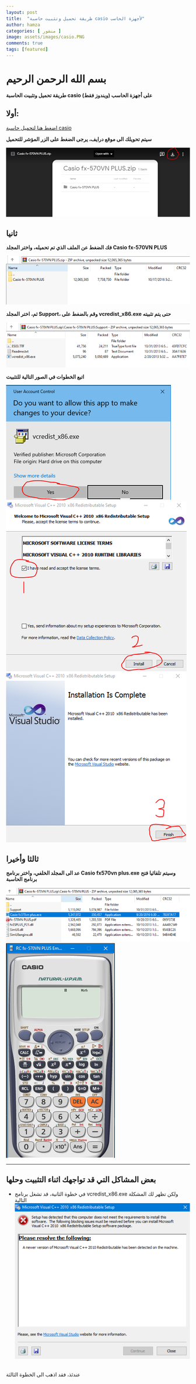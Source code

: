```yaml
---
layout: post
title:  "طريقة تحميل وتثبيت حاسبة casio لأجهزة الحاسب"
author: hamza
categories: [ منشور ]
image: assets/images/casio.PNG
comments: true
tags: [featured]
---
```


# بسم الله الرحمن الرحيم

**طريقة تحميل وتثبيت الحاسبة casio على أجهزة الحاسب (ويندوز فقط)**

## أولا:
[اضغط هنا لتحميل حاسبة casio](https://drive.google.com/file/d/1_aNgOkMJMQgyMiuIGJQUU13Q6db1eDnr/view?usp=sharing)

**سيتم تحويلك الى موقع درايف، يرجى الضغط على الزر المؤشر للتحميل**

![casio1](/assets/images/casio1.PNG)

## ثانيا

**فك الضغط عن الملف الذي تم تحميله، واختر المجلد Casio fx-570VN PLUS**

![casio2](/assets/images/casio2.PNG)

**ثم، اختر المجلد Support، وقم بالضغط على vcredist_x86.exe حتى يتم تثبيته**

![casio3](/assets/images/casio3.PNG)

**اتبع الخطوات في الصور التالية للتثبيت**

![casio6](/assets/images/casio6.PNG)
![casio4](/assets/images/casio4.PNG)
![casio5](/assets/images/casio5.PNG)

## ثالثا وأخيرا

**عد الى المجلد الخلفي، واختر برنامج Casio fx570vn plus.exe**
**وسيتم تلقائيا فتح برنامج الحاسبة**

![casio7](/assets/images/casio7.PNG)
![casio8](/assets/images/casio8.PNG)

<hr>

## بعض المشاكل التي قد تواجهك اثناء التثبيت وحلها

- في خطوة الثانية، قد تشغل برنامج vcredist_x86.exe ولكن تظهر لك المشكلة التالية
![trouble](/assets/images/trouble.PNG)
<br>
عندئذ، فقد اذهب الى الخطوة الثالثة
